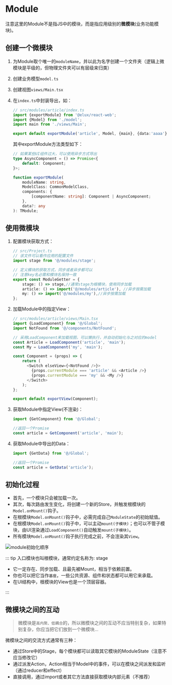 # Module

注意这里的Module不是指JS中的模块，而是指应用级别的**微模块**(业务功能模块)。

## 创建一个微模块

1. 为Module取个唯一的`moduleName`，并以此为名字创建一个文件夹（逻辑上微模块是平级的，但物理文件夹可以有层级来归类）
2. 创建业务模型`model.ts`
3. 创建视图`views/Main.tsx`
4. 在`index.ts`中封装导出，如：

    ```ts
    // src/modules/article/index.ts
    import {exportModule} from '@elux/react-web';
    import {Model} from './model';
    import main from './views/Main';

    export default exportModule('article', Model, {main}, {data:'aaaa'});
    ```

    其中exportModule方法类型如下：

    ```ts
    // 如果某些UI组件过大，可以使用异步方式导出
    type AsyncComponent = () => Promise<{
        default: Component;
    }>;

    function exportModule(
        moduleName: string, 
        ModelClass: CommonModelClass, 
        components: {
            [componentName: string]: Component | AsyncComponent;
        }, 
        data?: any
    ): TModule;
    ```

## 使用微模块

1. 配置模块获取方式：

    ```ts
    // src/Project.ts
    // 该文件可以看作应用的配置文件
    import stage from '@/modules/stage';
    
    // 定义模块的获取方式，同步或者异步都可以
    // 注意key名必需和模块名保持一致
    export const ModuleGetter = {
        stage: () => stage,//通常stage为根模块，使用同步加载
        article: () => import('@/modules/article'), //异步按需加载
        my: () => import('@/modules/my'),//异步按需加载
    };
    ```

2. 加载Module中的指定View：

    ```ts
    // src/modules/article/views/Main.tsx
    import {LoadComponent} from '@/Global';
    import NotFound from '@/components/NotFound';

    // 采用LoadComponent来加载视图，可以懒执行，并自动初始化与之对应的model
    const Article = LoadComponent('article', 'main');
    const My = LoadComponent('my', 'main');

    const Component = (props) => {
        return (
          <Switch elseView={<NotFound />}>
            {props.currentModule === 'article' && <Article />}
            {props.currentModule === 'my' && <My />}
          </Switch>
        );
    };

    export default exportView(Component);
    ```

3. 获取Module中指定View(不渲染)：

    ```ts
    import {GetComponent} from '@/Global';

    //返回一个Promise
    const article = GetComponent('article', 'main');
    ```

4. 获取Module中导出的Data：

    ```ts
    import {GetData} from '@/Global';

    //返回一个Promise
    const article = GetData('article');
    ```

## 初始化过程

- 首先，一个模块只会被加载一次。
- 其次，每次路由发生变化，将创建一个新的Store，并触发根模块的`Model.onMount()`钩子。
- 在根模块`Model.onMount()`钩子中，必需完成自己`ModuleState`的初始赋值。
- 在根模块`Model.onMount()`钩子中，可以主动`mount(子模块)`；也可以不管子模块，由UI渲染通过`LoadComponent()`自动触发`mount(子模块)`。
- 所有模块`Model.onMount()`钩子执行完成之前，不会渲染其`View`。

![module初始化顺序](/images/module-level.svg)

::: tip 入口模块也叫根模块，通常约定名称为: stage

- 它一定存在、同步加载、且最先被Mount，相当于依赖前置。
- 你也可以把它当作`基座`，一些公共资源、组件和状态都可以用它来承载。
- 在UI结构中，根模块的View也是一个顶层容器。

:::

## 微模块之间的互动

> 微模块是`高内聚、低耦合`的，所以微模块之间的互动不应当特别复杂，如果特别复杂，你应当把它们放到一个微模块...

微模块之间的交流方式通常有三种：

- 通过Store中的Stage，每个模块都可以读取其它模块的ModuleState（注意不应当修改它）
- 通过派发Action，Action相当于Model中的事件，可以在模块之间派发和监听（通过reducer和effect）
- 直接调用，通过import或者其它方法直接获取模块内部元素（不推荐）
